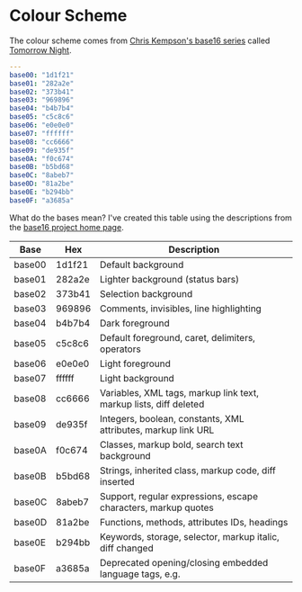 # Colour Scheme

The colour scheme comes from [Chris Kempson's base16 series][ckbase16] called
[Tomorrow Night][tomnight].

```yaml
---
base00: "1d1f21"
base01: "282a2e"
base02: "373b41"
base03: "969896"
base04: "b4b7b4"
base05: "c5c8c6"
base06: "e0e0e0"
base07: "ffffff"
base08: "cc6666"
base09: "de935f"
base0A: "f0c674"
base0B: "b5bd68"
base0C: "8abeb7"
base0D: "81a2be"
base0E: "b294bb"
base0F: "a3685a"
```

What do the bases mean? I've created this table using the descriptions from the
[base16 project home page][ckbase16].

| Base   | Hex    | Description                                                       |
|--------|--------|-------------------------------------------------------------------|
| base00 | 1d1f21 | Default background                                                |
| base01 | 282a2e | Lighter background (status bars)                                  |
| base02 | 373b41 | Selection background                                              |
| base03 | 969896 | Comments, invisibles, line highlighting                           |
| base04 | b4b7b4 | Dark foreground                                                   |
| base05 | c5c8c6 | Default foreground, caret, delimiters, operators                  |
| base06 | e0e0e0 | Light foreground                                                  |
| base07 | ffffff | Light background                                                  |
| base08 | cc6666 | Variables, XML tags, markup link text, markup lists, diff deleted |
| base09 | de935f | Integers, boolean, constants, XML attributes, markup link URL     |
| base0A | f0c674 | Classes, markup bold, search text background                      |
| base0B | b5bd68 | Strings, inherited class, markup code, diff inserted              |
| base0C | 8abeb7 | Support, regular expressions, escape characters, markup quotes    |
| base0D | 81a2be | Functions, methods, attributes IDs, headings                      |
| base0E | b294bb | Keywords, storage, selector, markup italic, diff changed          |
| base0F | a3685a | Deprecated opening/closing embedded language tags, e.g. <?php ?>  |

[ckbase16]: https://chriskempson.com/projects/base16/
[tomnight]: https://github.com/chriskempson/base16-tomorrow-scheme/blob/master/tomorrow-night.yaml
